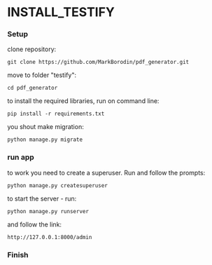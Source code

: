 # INSTALL_TESTIFY 


### Setup

clone repository:
```
git clone https://github.com/MarkBorodin/pdf_generator.git
```
move to folder "testify":
```
cd pdf_generator
```

to install the required libraries, run on command line:
```
pip install -r requirements.txt
```

you shout make migration:
```
python manage.py migrate
```

### run app


to work you need to create a superuser. Run and follow the prompts:

```
python manage.py createsuperuser
```

to start the server - run:

```
python manage.py runserver
```

and follow the link:

```
http://127.0.0.1:8000/admin
```


### Finish

